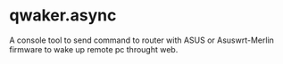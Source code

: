 # qwaker.async
A console tool to send command to router with ASUS or Asuswrt-Merlin firmware to wake up remote pc throught web.
